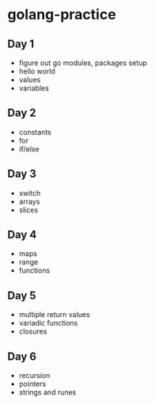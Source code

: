 # golang-practice 

## Day 1 
- figure out go modules, packages setup 
- hello world 
- values 
- variables
## Day 2 
- constants 
- for 
- if/else
## Day 3 
- switch 
- arrays 
- slices
## Day 4
- maps 
- range 
- functions 
## Day 5 
- multiple return values 
- variadic functions 
- closures 
## Day 6 
- recursion 
- pointers 
- strings and runes 